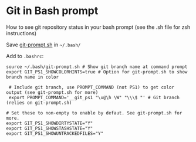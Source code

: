 # Git in Bash prompt

How to see git repository status in your bash prompt (see the .sh file for zsh instructions)

Save [git-prompt.sh](https://raw.githubusercontent.com/git/git/master/contrib/completion/git-prompt.sh) in `~/.bash/`

Add to `.bashrc`:

```
source ~/.bash/git-prompt.sh # Show git branch name at command prompt
export GIT_PS1_SHOWCOLORHINTS=true # Option for git-prompt.sh to show branch name in color

 # Include git branch, use PROMPT_COMMAND (not PS1) to get color output (see git-prompt.sh for more)
 export PROMPT_COMMAND='__git_ps1 "\u@\h \W" "\\\$ "' # Git branch (relies on git-prompt.sh)
```

```
# Set these to non-empty to enable by defaut. See git-prompt.sh for more.
export GIT_PS1_SHOWDIRTYSTATE="Y"
export GIT_PS1_SHOWSTASHSTATE="Y"
export GIT_PS1_SHOWUNTRACKEDFILES="Y"
```

